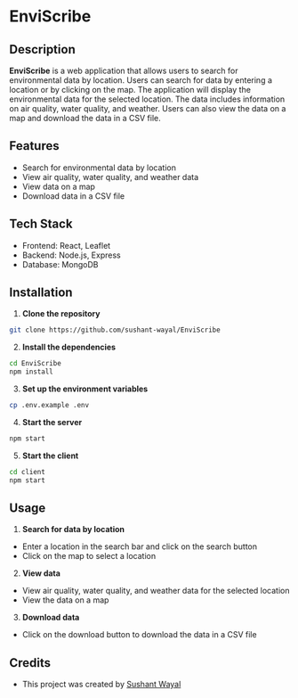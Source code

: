# EnviScribe

## Description
**EnviScribe** is a web application that allows users to search for environmental data by location. Users can search for data by entering a location or by clicking on the map. The application will display the environmental data for the selected location. The data includes information on air quality, water quality, and weather. Users can also view the data on a map and download the data in a CSV file.

## Features
- Search for environmental data by location
- View air quality, water quality, and weather data
- View data on a map
- Download data in a CSV file

## Tech Stack
- Frontend: React, Leaflet
- Backend: Node.js, Express
- Database: MongoDB

## Installation
1. **Clone the repository**
```bash
git clone https://github.com/sushant-wayal/EnviScribe
``` 
2. **Install the dependencies**
```bash
cd EnviScribe
npm install
```
3. **Set up the environment variables**
```bash
cp .env.example .env
```
4. **Start the server**
```bash
npm start
```
5. **Start the client**
```bash
cd client
npm start
```

## Usage
1. **Search for data by location**
- Enter a location in the search bar and click on the search button
- Click on the map to select a location
2. **View data**
- View air quality, water quality, and weather data for the selected location
- View the data on a map
3. **Download data**
- Click on the download button to download the data in a CSV file

## Credits
- This project was created by [Sushant Wayal](https://sushant-wayal-portfolio.vercel.app)